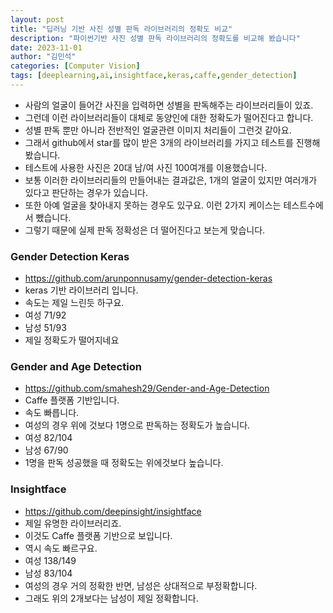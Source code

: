 ```yaml
---
layout: post
title: "딥러닝 기반 사진 성별 판독 라이브러리의 정확도 비교"
description: "파이썬기반 사진 성별 판독 라이브러리의 정확도를 비교해 봤습니다"
date: 2023-11-01
author: "김민석"
categories: [Computer Vision]
tags: [deeplearning,ai,insightface,keras,caffe,gender_detection]
---
```

- 사람의 얼굴이 들어간 사진을 입력하면 성별을 판독해주는 라이브러리들이 있죠.
- 그런데 이런 라이브러리들이 대체로 동양인에 대한 정확도가 떨어진다고 합니다.
- 성별 판독 뿐만 아니라 전반적인 얼굴관련 이미지 처리들이 그런것 같아요.
- 그래서 github에서 star를 많이 받은 3개의 라이브러리를 가지고 테스트를 진행해 봤습니다.
- 테스트에 사용한 사진은 20대 남/여 사진 100여개를 이용했습니다.
- 보통 이러한 라이브러리들의 만들어내는 결과값은, 1개의 얼굴이 있지만 여러개가 있다고 판단하는 경우가 있습니다.
- 또한 아예 얼굴을 찾아내지 못하는 경우도 있구요. 이런 2가지 케이스는 테스트수에서 뺐습니다.
- 그렇기 때문에 실제 판독 정확성은 더 떨어진다고 보는게 맞습니다.

### Gender Detection Keras
- https://github.com/arunponnusamy/gender-detection-keras
- keras 기반 라이브러리 입니다.
- 속도는 제일 느린듯 하구요.
- 여성 71/92
- 남성 51/93
- 제일 정확도가 떨어지네요

### Gender and Age Detection
- https://github.com/smahesh29/Gender-and-Age-Detection
- Caffe 플랫폼 기반입니다.
- 속도 빠릅니다.
- 여성의 경우 위에 것보다 1명으로 판독하는 정확도가 높습니다.
- 여성 82/104
- 남성 67/90
- 1명을 판독 성공했을 때 정확도는 위에것보다 높습니다.

### Insightface
- https://github.com/deepinsight/insightface
- 제일 유명한 라이브러리죠.
- 이것도 Caffe 플랫폼 기반으로 보입니다.
- 역시 속도 빠르구요.
- 여성 138/149
- 남성 83/104
- 여성의 경우 거의 정확한 반면, 남성은 상대적으로 부정확합니다.
- 그래도 위의 2개보다는 남성이 제일 정확합니다.

